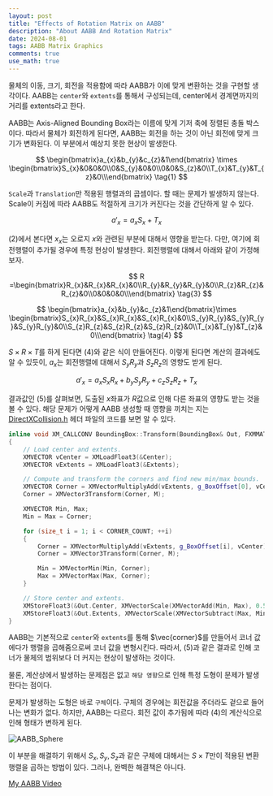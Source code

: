 ```yaml
---
layout: post
title: "Effects of Rotation Matrix on AABB"
description: "About AABB And Rotation Matrix"
date: 2024-08-01
tags: AABB Matrix Graphics
comments: true
use_math: true
---
```


물체의 이동, 크기, 회전을 적용함에 따라 AABB가 이에 맞게 변환하는 것을 구현할 생각이다. AABB는 `center`와 `extents`를 통해서 구성되는데, center에서 경계면까지의 거리를 extents라고 한다. 

AABB는 Axis-Aligned Bounding Box라는 이름에 맞게 기저 축에 정렬된 충돌 박스이다. 따라서 물체가 회전하게 된다면, AABB는 회전을 하는 것이 아닌 회전에 맞게 크기가 변화된다. 이 부분에서 예상치 못한 현상이 발생한다.

$$ \begin{bmatrix}a_{x}&b_{y}&c_{z}&1\end{bmatrix} \times \begin{bmatrix}S_{x}&0&0&0\\0&S_{y}&0&0\\0&0&S_{z}&0\\T_{x}&T_{y}&T_{z}&0\\\end{bmatrix} \tag{1} $$

`Scale`과 `Translation`만 적용된 행렬과의 곱셈이다. 할 때는 문제가 발생하지 않는다. Scale이 커짐에 따라 AABB도 적절하게 크기가 커진다는 것을 간단하게 알 수 있다.

$$a'_{x} = a_{x}S_{x} + T_{x} \tag{2}$$

$(2)$에서 본다면 $x_{x}$는 오로지 $x$와 관련된 부분에 대해서 영향을 받는다. 다만, 여기에 회전행렬이 추가될 경우에 특정 현상이 발생한다. 회전행렬에 대해서 아래와 같이 가정해보자.

$$ R =\begin{bmatrix}R_{x}&R_{x}&R_{x}&0\\R_{y}&R_{y}&R_{y}&0\\R_{z}&R_{z}&R_{z}&0\\0&0&0&0\\\end{bmatrix} \tag{3} $$

$$ \begin{bmatrix}a_{x}&b_{y}&c_{z}&1\end{bmatrix}\times \begin{bmatrix}S_{x}R_{x}&S_{x}R_{x}&S_{x}R_{x}&0\\S_{y}R_{y}&S_{y}R_{y}&S_{y}R_{y}&0\\S_{z}R_{z}&S_{z}R_{z}&S_{z}R_{z}&0\\T_{x}&T_{y}&T_{z}&0\\\end{bmatrix} \tag{4} $$

$S\times R\times T$를 하게 된다면 $(4)$와 같은 식이 만들어진다. 이렇게 된다면 계산의 결과에도 알 수 있듯이, $a_{x}$는 회전행렬에 대해서 $S_{y}R_{y}$과 $S_{z}R_{z}$의 영향도 받게 된다.

$$a'_{x} = a_{x}S_{x}R_{x} + b_{y}S_{y}R_{y} + c_{z}S_{z}R_{z} + T_{x} \tag{5}$$

결과값인 $(5)$를 살펴보면, 도출된 $x$좌표가 $R$값으로 인해 다른 좌표의 영향도 받는 것을 볼 수 있다. 해당 문제가 어떻게 AABB 생성할 때 영향을 끼치는 지는 [DirectXCollision.h](https://learn.microsoft.com/ko-kr/windows/win32/api/directxcollision/) 헤더 파일의 코드를 보면 알 수 있다.
```cpp
inline void XM_CALLCONV BoundingBox::Transform(BoundingBox& Out, FXMMATRIX M) const noexcept
{
    // Load center and extents.
    XMVECTOR vCenter = XMLoadFloat3(&Center);
    XMVECTOR vExtents = XMLoadFloat3(&Extents);

    // Compute and transform the corners and find new min/max bounds.
    XMVECTOR Corner = XMVectorMultiplyAdd(vExtents, g_BoxOffset[0], vCenter);
    Corner = XMVector3Transform(Corner, M);

    XMVECTOR Min, Max;
    Min = Max = Corner;

    for (size_t i = 1; i < CORNER_COUNT; ++i)
    {
        Corner = XMVectorMultiplyAdd(vExtents, g_BoxOffset[i], vCenter);
        Corner = XMVector3Transform(Corner, M);

        Min = XMVectorMin(Min, Corner);
        Max = XMVectorMax(Max, Corner);
    }

    // Store center and extents.
    XMStoreFloat3(&Out.Center, XMVectorScale(XMVectorAdd(Min, Max), 0.5f));
    XMStoreFloat3(&Out.Extents, XMVectorScale(XMVectorSubtract(Max, Min), 0.5f));
}
```
AABB는 기본적으로 `center`와 `extents`를 통해 $\vec{corner}$를 만들어서 코너 값에다가 행렬을 곱해줌으로써 코너 값을 변형시킨다. 따라서, $(5)$과 같은 결과로 인해 코너가 물체의 범위보다 더 커지는 현상이 발생하는 것이다.

물론, 계산상에서 발생하는 문제점은 없고 `해당 영향`으로 인해 특정 도형이 문제가 발생한다는 점이다.

문제가 발생하는 도형은 바로 `구체`이다. 구체의 경우에는 회전값을 주더라도 겉으로 들어나는 변화가 없다. 하지만, AABB는 다르다. 회전 값이 추가됨에 따라 $(4)$의 계산식으로 인해 형태가 변하게 된다.

![AABB_Sphere](https://github.com/user-attachments/assets/8670a45b-02ea-48ef-b4fa-cad6fd7422bd)

이 부분을 해결하기 위해서 $S_{x}, S_{y}, S_{z}$과 같은 구체에 대해서는 $S\times T$만이 적용된 변환행렬을 곱하는 방법이 있다. 그러나, 완벽한 해결책은 아니다. 

[My AABB Video](https://www.youtube.com/watch?v=Zyz0hNHtj78&ab_channel=KoalaJung)